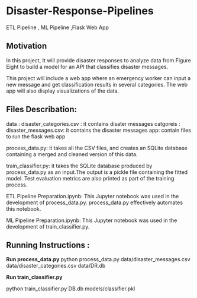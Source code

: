 # Disaster-Response-Pipelines
 ETL Pipeline , ML Pipeline ,Flask Web App

## Motivation

In this project, It will provide disaster responses to analyze data from Figure Eight to build a model for an API that classifies disaster messages.

This project will include a web app where an emergency worker can input a new message and get classification results in several categories. The web app will also display visualizations of the data.


## Files Describation:

data : disaster_categories.csv : it contains disater messages catgoreis
     : disaster_messages.csv: it contains the disaster messages
app: contain files to run the flask web app

process_data.py:  it takes all the CSV files, and creates an SQLite database containing a merged and cleaned version of this data.

train_classifier.py: it takes the SQLite database produced by process_data.py as an input.The output is a pickle file containing the fitted model. Test evaluation metrics are also printed as part of the training process.

ETL Pipeline Preparation.ipynb: This Jupyter notebook was used in the development of process_data.py. process_data.py effectively automates this notebook.

ML Pipeline Preparation.ipynb: This Jupyter notebook was used in the development of train_classifier.py.


## Running Instructions :

**Run process_data.py**
python process_data.py data/disaster_messages.csv data/disaster_categories.csv data/DR.db


**Run train_classifier.py**

python train_classifier.py DB.db models/classifier.pkl
